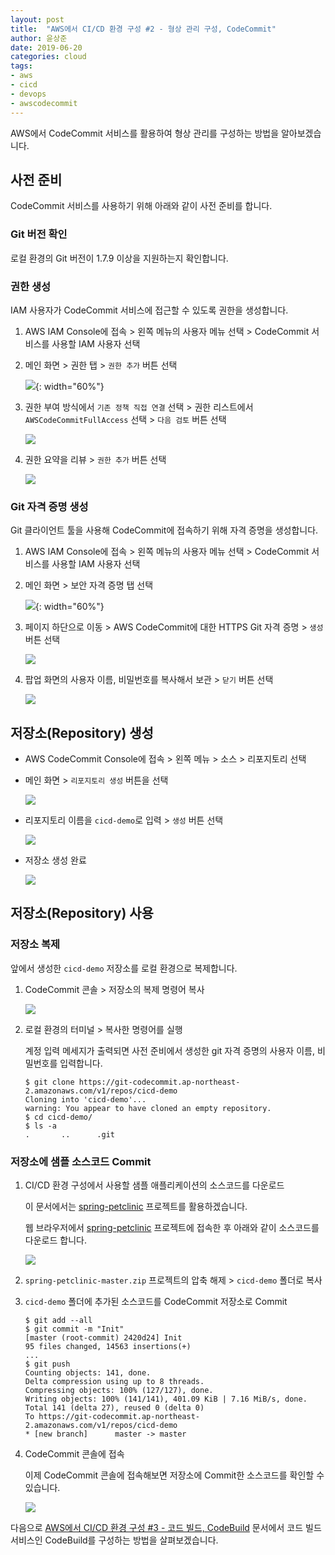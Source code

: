 ```yaml
---
layout: post
title:  "AWS에서 CI/CD 환경 구성 #2 - 형상 관리 구성, CodeCommit"
author: 윤상준
date: 2019-06-20
categories: cloud
tags:
- aws
- cicd
- devops
- awscodecommit
---
```


AWS에서 CodeCommit 서비스를 활용하여 형상 관리를 구성하는 방법을 알아보겠습니다.

## 사전 준비

CodeCommit 서비스를 사용하기 위해 아래와 같이 사전 준비를 합니다.

### Git 버전 확인

로컬 환경의 Git 버전이 1.7.9 이상을 지원하는지 확인합니다.

### 권한 생성

IAM 사용자가 CodeCommit 서비스에 접근할 수 있도록 권한을 생성합니다.

1. AWS IAM Console에 접속 > 왼쪽 메뉴의 사용자 메뉴 선택 > CodeCommit 서비스를 사용할 IAM 사용자 선택

2. 메인 화면 > 권한 탭 > `권한 추가` 버튼 선택

    ![](/blog/assets/images/cloud/aws/aws-cicd02-06.png){: width="60%"}

3. 권한 부여 방식에서 `기존 정책 직접 연결` 선택 > 권한 리스트에서 `AWSCodeCommitFullAccess` 선택 > `다음 검토` 버튼 선택

    ![](/blog/assets/images/cloud/aws/aws-cicd02-07.png)

4. 권한 요약을 리뷰 > `권한 추가` 버튼 선택

    ![](/blog/assets/images/cloud/aws/aws-cicd02-08.png)

### Git 자격 증명 생성

Git 클라이언트 툴을 사용해 CodeCommit에 접속하기 위해 자격 증명을 생성합니다.

1. AWS IAM Console에 접속 > 왼쪽 메뉴의 사용자 메뉴 선택 > CodeCommit 서비스를 사용할 IAM 사용자 선택

2. 메인 화면 > 보안 자격 증명 탭 선택

    ![](/blog/assets/images/cloud/aws/aws-cicd02-09.png){: width="60%"}

3. 페이지 하단으로 이동 > AWS CodeCommit에 대한 HTTPS Git 자격 증명 > `생성` 버튼 선택

    ![](/blog/assets/images/cloud/aws/aws-cicd02-10.png)

4. 팝업 화면의 사용자 이름, 비밀번호를 복사해서 보관 > `닫기` 버튼 선택

    ![](/blog/assets/images/cloud/aws/aws-cicd02-11.png)

## 저장소(Repository) 생성

- AWS CodeCommit Console에 접속 > 왼쪽 메뉴 > 소스 > 리포지토리 선택

- 메인 화면 > `리포지토리 생성` 버튼을 선택

    ![](/blog/assets/images/cloud/aws/aws-cicd02-02.png)

- 리포지토리 이름을 `cicd-demo`로 입력 > `생성` 버튼 선택

    ![](/blog/assets/images/cloud/aws/aws-cicd02-03.png)

- 저장소 생성 완료

    ![](/blog/assets/images/cloud/aws/aws-cicd02-04.png)

## 저장소(Repository) 사용

### 저장소 복제

앞에서 생성한 `cicd-demo` 저장소를 로컬 환경으로 복제합니다.

1. CodeCommit 콘솔 > 저장소의 복제 명령어 복사

    ![](/blog/assets/images/cloud/aws/aws-cicd02-12.png)

2. 로컬 환경의 터미널 > 복사한 명령어를 실행

    계정 입력 메세지가 출력되면 사전 준비에서 생성한 git 자격 증명의 사용자 이름, 비밀번호를 입력합니다.

    ```
    $ git clone https://git-codecommit.ap-northeast-2.amazonaws.com/v1/repos/cicd-demo
    Cloning into 'cicd-demo'...
    warning: You appear to have cloned an empty repository.
    $ cd cicd-demo/
    $ ls -a
    .       ..      .git
    ```

### 저장소에 샘플 소스코드 Commit

1. CI/CD 환경 구성에서 사용할 샘플 애플리케이션의 소스코드를 다운로드

    이 문서에서는 [spring-petclinic](https://github.com/spring-projects/spring-petclinic) 프로젝트를 활용하겠습니다.

    웹 브라우저에서 [spring-petclinic](https://github.com/spring-projects/spring-petclinic) 프로젝트에 접속한 후 아래와 같이 소스코드를 다운로드 합니다.

    ![](/blog/assets/images/cloud/aws/aws-cicd02-13.png)

2. `spring-petclinic-master.zip` 프로젝트의 압축 해제 > `cicd-demo` 폴더로 복사

3. `cicd-demo` 폴더에 추가된 소스코드를 CodeCommit 저장소로 Commit

    ```
    $ git add --all
    $ git commit -m "Init"
    [master (root-commit) 2420d24] Init
    95 files changed, 14563 insertions(+)
    ...
    $ git push
    Counting objects: 141, done.
    Delta compression using up to 8 threads.
    Compressing objects: 100% (127/127), done.
    Writing objects: 100% (141/141), 401.09 KiB | 7.16 MiB/s, done.
    Total 141 (delta 27), reused 0 (delta 0)
    To https://git-codecommit.ap-northeast-2.amazonaws.com/v1/repos/cicd-demo
    * [new branch]      master -> master
    ```

4. CodeCommit 콘솔에 접속

    이제 CodeCommit 콘솔에 접속해보면 저장소에 Commit한 소스코드를 확인할 수 있습니다.

    ![](/blog/assets/images/cloud/aws/aws-cicd02-14.png)

다음으로 [AWS에서 CI/CD 환경 구성 #3 - 코드 빌드, CodeBuild](/blog/cloud/2019/06/21/aws-cicd03.html)
문서에서 코드 빌드 서비스인 CodeBuild를 구성하는 방법을 살펴보겠습니다.